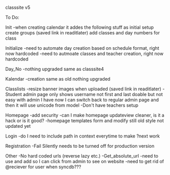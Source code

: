 classsite v5

To Do:

Init
    -when creating calendar it addes the following stuff as initial setup
        create groups (saved link in readitlater)
        add classes and day numbers for class

Initialize
    -need to automate day creation based on schedule format, right now hardcoded
    -need to autmoate classes and teacher creation, right now hardcoded


Day_No
    -nothing upgraded same as classsite4

Kalendar
    -creation same as old nothing upgraded

Classlists
    -resize banner images when uploaded (saved link in readitlater)
    -Student admin page only shows username not first and last
        doable but not easy with admin I have now
        I can switch back to regular admin page and then it will use unicode from model
    -Don't have teachers setup

Homepage
    -add security
    -can I make homepage updateview cleaner, is it a hack or is it good?
    -homepage templates form and modify still old style not updated yet

Login
    -do I need to include path in context everytime to make ?next work
    
Registration
    -Fail Silently needs to be turned off for production version
    
Other
    -No hard coded urls (reverse lazy etc.)
    -Get_absolute_url
        -need to use and add so I can click from admin to see on website
    -need to get rid of @reciever for user when syncdb???